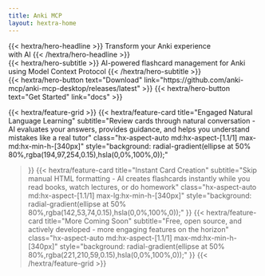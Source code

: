 ```yaml
---
title: Anki MCP
layout: hextra-home
---
```


<div class="hx:mt-6 hx:mb-6">
{{< hextra/hero-headline >}}
  Transform your Anki experience&nbsp;<br class="hx:sm:block hx:hidden" />with AI
{{< /hextra/hero-headline >}}
</div>

<div class="hx:mb-12">
{{< hextra/hero-subtitle >}}
  AI-powered flashcard management for Anki&nbsp;<br class="hx:sm:block hx:hidden" />using Model Context Protocol
{{< /hextra/hero-subtitle >}}
</div>

<div class="hx:mb-6" style="display: flex; gap: 20px;">
{{< hextra/hero-button text="Download" link="https://github.com/anki-mcp/anki-mcp-desktop/releases/latest" >}}
{{< hextra/hero-button text="Get Started" link="docs" >}}
</div>

<div class="hx:mt-6"></div>

{{< hextra/feature-grid >}}
  {{< hextra/feature-card
    title="Engaged Natural Language Learning"
    subtitle="Review cards through natural conversation - AI evaluates your answers, provides guidance, and helps you understand mistakes like a real tutor"
    class="hx-aspect-auto md:hx-aspect-[1.1/1] max-md:hx-min-h-[340px]"
    style="background: radial-gradient(ellipse at 50% 80%,rgba(194,97,254,0.15),hsla(0,0%,100%,0));"
  >}}
  {{< hextra/feature-card
    title="Instant Card Creation"
    subtitle="Skip manual HTML formatting - AI creates flashcards instantly while you read books, watch lectures, or do homework"
    class="hx-aspect-auto md:hx-aspect-[1.1/1] max-lg:hx-min-h-[340px]"
    style="background: radial-gradient(ellipse at 50% 80%,rgba(142,53,74,0.15),hsla(0,0%,100%,0));"
  >}}
  {{< hextra/feature-card
    title="More Coming Soon"
    subtitle="Free, open source, and actively developed - more engaging features on the horizon"
    class="hx-aspect-auto md:hx-aspect-[1.1/1] max-md:hx-min-h-[340px]"
    style="background: radial-gradient(ellipse at 50% 80%,rgba(221,210,59,0.15),hsla(0,0%,100%,0));"
  >}}
{{< /hextra/feature-grid >}}
